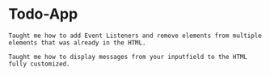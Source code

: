 # Todo-App

	Taught me how to add Event Listeners and remove elements from multiple elements that was already in the HTML.

	Taught me how to display messages from your inputfield to the HTML fully customized.
